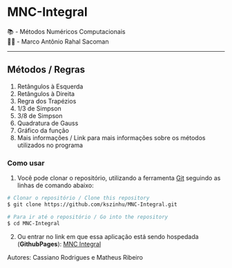 # MNC-Integral

📚 - Métodos Numéricos Computacionais  
👨‍🏫 - Marco Antônio Rahal Sacoman

---

## Métodos / Regras

1. Retângulos à Esquerda
2. Retângulos à Direita
3. Regra dos Trapézios
4. 1/3 de Simpson
5. 3/8 de Simpson
6. Quadratura de Gauss
7. Gráfico da função
8. Mais informações / Link para mais informações sobre os métodos utilizados no programa

### Como usar

1. Você pode clonar o repositório, utilizando a ferramenta [Git](https://git-scm.com) seguindo as linhas de comando abaixo:
```bash
# Clonar o repositório / Clone this repository
$ git clone https://github.com/kszinhu/MNC-Integral.git

# Para ir até o repositório / Go into the repository
$ cd MNC-Integral
```

2. Ou entrar no link em que essa aplicação está sendo hospedada (**GithubPages**):
[MNC Integral](https://kszinhu.github.io/MNC-Integral/)

Autores: Cassiano Rodrigues e Matheus Ribeiro
